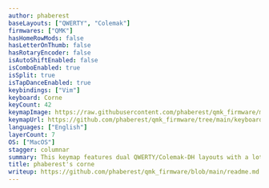 ```yaml
---
author: phaberest
baseLayouts: ["QWERTY", "Colemak"]
firmwares: ["QMK"]
hasHomeRowMods: false
hasLetterOnThumb: false
hasRotaryEncoder: false
isAutoShiftEnabled: false
isComboEnabled: true
isSplit: true
isTapDanceEnabled: true
keybindings: ["Vim"]
keyboard: Corne
keyCount: 42
keymapImage: https://raw.githubusercontent.com/phaberest/qmk_firmware/main/keyboards/crkbd/keymaps/phaberest/keymap.svg
keymapUrl: https://github.com/phaberest/qmk_firmware/tree/main/keyboards/crkbd/keymaps/phaberest
languages: ["English"]
layerCount: 7
OS: ["MacOS"]
stagger: columnar
summary: This keymap features dual QWERTY/Colemak-DH layouts with a lot of combos for symbols and brackets on both layouts, bitwise F-key input using binary combinations, OLED displays, trackpoint integration, and a gaming layer with chat mode for seamless transitions.
title: phaberest's corne
writeup: https://github.com/phaberest/qmk_firmware/blob/main/readme.md
---
```

